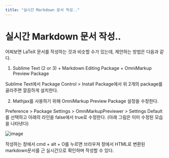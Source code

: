 ```yaml
---
title: "실시간 Markdown 문서 작성.."
---
```

# 실시간 Markdown 문서 작성..


어찌보면 LaTeX 문서를 작성하는 것과 비슷할 수가 있는데, 제안하는 방법은 다음과 같다.







1) Sublime Text (2 or 3) + Markdown Editing Package + OmniMarkup Preview Package




 Sublime Text에서 Package Control > Install Package에서 위 2개의 package를 골라주면 깔끔하게 설치한다.




2) Mathjax를 사용하기 위해 OmniMarkup Preview Package 설정을 수정한다.




Preference > Package Settings > OmniMarkupPreviewer > Settings Default를 선택하고 아래의 라인을 false에서 true로 수정한다. (아래 그림은 이미 수정된 모습을 나타낸다)



![image](52e0c309ac2caae2bd1e07cd33c87481.png)




작성하는 창에서 cmd + alt + O를 누르면 브라우져 창에서 HTML로 변환된 markdown문서를 근 실시간으로 확인하며 작성할 수 있다.








